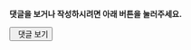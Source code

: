 <section class="comments">
<div class=disqusbox>
<div>
<p><strong>댓글을 보거나 작성하시려면 아래 버튼을 눌러주세요.</strong></p>
<button class="show-comments" data-disqus-url="http://www.kalkinblog.tk{{ site.production_url }}{{ page.url }}"><span class="icon-comments"></span>&nbsp;&nbsp;댓글 보기</button>
</div>
<div id="disqus_thread"></div>
<script>
$(document).ready(function () {
    var disqusPublicKey = "fOXhMULciQhdioBjLVw4VZgvKJOLRcVUYcwwPAmG2iXr7ynUByPHxKFWlux6tfjv";
    var disqusShortname = "kalkingithub";
    var threadUrl = 'link:' + $('.show-comments').attr('data-disqus-url');

    $.ajax({
        type: 'GET',
        url: 'https://disqus.com/api/3.0/threads/set.jsonp',
        data: { api_key: disqusPublicKey, forum: disqusShortname, thread: threadUrl },
        cache: false,
        dataType: 'jsonp',
        success: function(result) {
            if (result.response.length === 1) {
                btnText = '댓글 보기 (' + result.response[0].posts + '개)';
                $('.show-comments').html(btnText);
            }
        }
    });

    $('.show-comments').on('click', function() {
        $.ajaxSetup({cache:true});
        $.getScript('http://' + disqusShortname + '.disqus.com/embed.js');
        $.ajaxSetup({cache:false});
        $(this).remove();
    });

    if(/\#comment/.test(location.hash)){
        $('.show-comments').trigger('click');
    }
});
</script>
<style scoped=scoped>
@media print{
 .disqusbox{display:none}
}
</style>
</div>
</section>